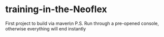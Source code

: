 # training-in-the-Neoflex
First project to build via maven\n
P.S. Run through a pre-opened console, otherwise everything will end instantly
